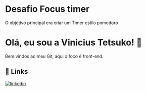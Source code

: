 
# Desafio Focus timer

O objetivo principal era criar um Timer estilo pomodoro


# Olá, eu sou a Vinicius Tetsuko! 👋
Bem vindos ao meu Git, aqui o foco é front-end.


## 🔗 Links

[![linkedin](https://img.shields.io/badge/linkedin-0A66C2?style=for-the-badge&logo=linkedin&logoColor=white)](https://www.linkedin.com/in/vinicius-t-c-sato-7b4a74209/)


